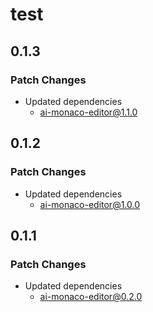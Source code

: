 # test

## 0.1.3

### Patch Changes

- Updated dependencies
  - ai-monaco-editor@1.1.0

## 0.1.2

### Patch Changes

- Updated dependencies
  - ai-monaco-editor@1.0.0

## 0.1.1

### Patch Changes

- Updated dependencies
  - ai-monaco-editor@0.2.0
